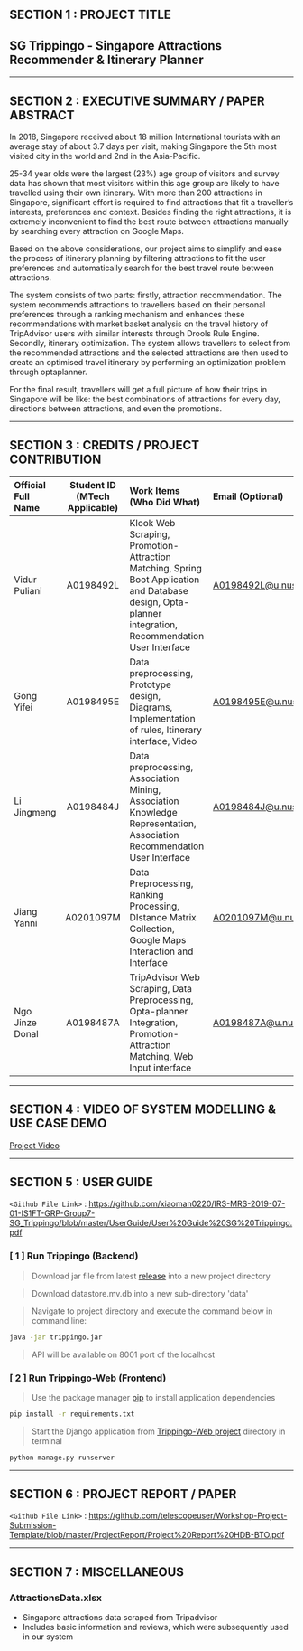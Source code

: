 
## SECTION 1 : PROJECT TITLE
## SG Trippingo - Singapore Attractions Recommender & Itinerary Planner




---
## SECTION 2 : EXECUTIVE SUMMARY / PAPER ABSTRACT
In 2018, Singapore received about 18 million International tourists with an average stay of about 3.7 days per visit, making Singapore the 5th most visited city in the world and 2nd in the Asia-Pacific.

25-34 year olds were the largest (23%) age group of visitors and survey data has shown that most visitors within this age group are likely to have travelled using their own itinerary. With more than 200 attractions in Singapore, significant effort is required to find attractions that fit a traveller’s interests, preferences and context. Besides finding the right attractions, it is extremely inconvenient to find the best route between attractions manually by searching every attraction on Google Maps.

Based on the above considerations, our project aims to simplify and ease the process of itinerary planning by filtering attractions to fit the user preferences and automatically search for the best travel route between attractions.

The system consists of two parts: firstly, attraction recommendation. The system recommends attractions to travellers based on their personal preferences through a ranking mechanism and  enhances these recommendations with market basket analysis on the travel history of  TripAdvisor users with similar interests through Drools Rule Engine. 
Secondly, itinerary optimization. The system allows travellers to select from the recommended attractions and the selected attractions are then used to create an optimised travel itinerary by performing an optimization problem through optaplanner.

For the final result, travellers will get a full picture of how their trips in Singapore will be like: the best combinations of attractions for every day, directions between attractions, and even the promotions.

---
## SECTION 3 : CREDITS / PROJECT CONTRIBUTION

| Official Full Name  | Student ID (MTech Applicable)  | Work Items (Who Did What) | Email (Optional) |
| :------------ |:---------------:| :-----| :-----|
| Vidur Puliani | A0198492L | Klook Web Scraping, Promotion-Attraction Matching, Spring Boot Application and Database design, Opta-planner integration, Recommendation User Interface| A0198492L@u.nus.edu |
| Gong Yifei | A0198495E | Data preprocessing, Prototype design, Diagrams, Implementation of rules, Itinerary interface, Video| A0198495E@u.nus.edu |
| Li Jingmeng| A0198484J | Data preprocessing, Association Mining, Association Knowledge Representation, Association Recommendation User Interface| A0198484J@u.nus.edu |
| Jiang Yanni | A0201097M | Data Preprocessing, Ranking Processing, DIstance Matrix Collection, Google Maps Interaction and Interface| A0201097M@u.nus.edu |
| Ngo Jinze Donal | A0198487A | TripAdvisor Web Scraping, Data Preprocessing, Opta-planner Integration, Promotion-Attraction Matching, Web Input interface| A0198487A@u.nus.edu |

---
## SECTION 4 : VIDEO OF SYSTEM MODELLING & USE CASE DEMO

[Project Video](https://www.youtube.com/watch?v=uRw_DnBMakg)


---
## SECTION 5 : USER GUIDE

`<Github File Link>` : https://github.com/xiaoman0220/IRS-MRS-2019-07-01-IS1FT-GRP-Group7-SG_Trippingo/blob/master/UserGuide/User%20Guide%20SG%20Trippingo.pdf

### [ 1 ] Run Trippingo (Backend)

> Download jar file from latest [release](https://github.com/vidur6789/trippingo/releases/tag/v2.0) into a new project directory

> Download datastore.mv.db into a new sub-directory 'data'

> Navigate to project directory and execute the command below in command line:

```bash
java -jar trippingo.jar
```

> API will be available on 8001 port of the localhost

### [ 2 ] Run Trippingo-Web (Frontend)

> Use the package manager [pip](https://pip.pypa.io/en/stable/) to install application dependencies

```bash
pip install -r requirements.txt
```

> Start the Django application from [Trippingo-Web project](https://github.com/vidur6789/trippingo-web) directory in terminal

```bash
python manage.py runserver
```

---
## SECTION 6 : PROJECT REPORT / PAPER

`<Github File Link>` : <https://github.com/telescopeuser/Workshop-Project-Submission-Template/blob/master/ProjectReport/Project%20Report%20HDB-BTO.pdf>

---
## SECTION 7 : MISCELLANEOUS

### AttractionsData.xlsx
* Singapore attractions data scraped from Tripadvisor
* Includes basic information and reviews, which were subsequently used in our system

